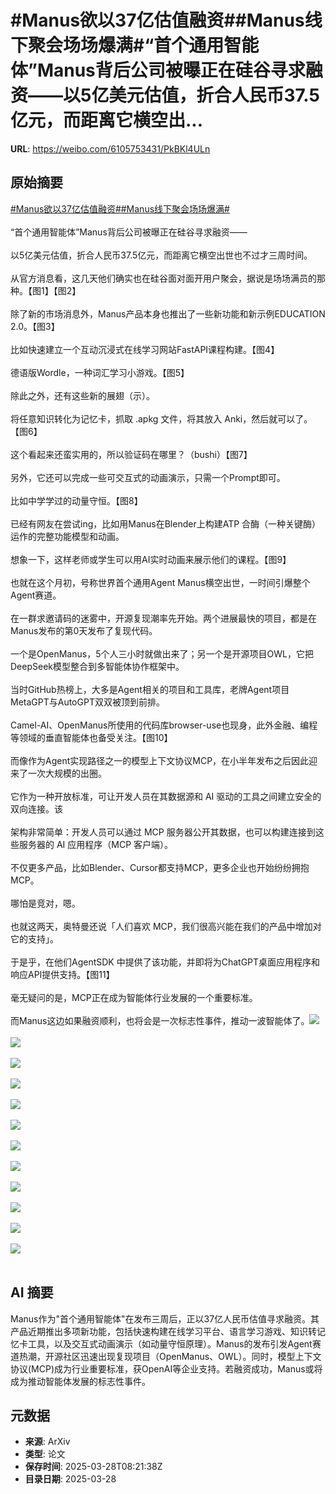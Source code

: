 # #Manus欲以37亿估值融资##Manus线下聚会场场爆满#“首个通用智能体”Manus背后公司被曝正在硅谷寻求融资——以5亿美元估值，折合人民币37.5亿元，而距离它横空出...

**URL**: https://weibo.com/6105753431/PkBKl4ULn

## 原始摘要

<a href="https://m.weibo.cn/search?containerid=231522type%3D1%26t%3D10%26q%3D%23Manus%E6%AC%B2%E4%BB%A537%E4%BA%BF%E4%BC%B0%E5%80%BC%E8%9E%8D%E8%B5%84%23&amp;extparam=%23Manus%E6%AC%B2%E4%BB%A537%E4%BA%BF%E4%BC%B0%E5%80%BC%E8%9E%8D%E8%B5%84%23" data-hide=""><span class="surl-text">#Manus欲以37亿估值融资#</span></a><a href="https://m.weibo.cn/search?containerid=231522type%3D1%26t%3D10%26q%3D%23Manus%E7%BA%BF%E4%B8%8B%E8%81%9A%E4%BC%9A%E5%9C%BA%E5%9C%BA%E7%88%86%E6%BB%A1%23&amp;extparam=%23Manus%E7%BA%BF%E4%B8%8B%E8%81%9A%E4%BC%9A%E5%9C%BA%E5%9C%BA%E7%88%86%E6%BB%A1%23" data-hide=""><span class="surl-text">#Manus线下聚会场场爆满#</span></a><br><br>“首个通用智能体”Manus背后公司被曝正在硅谷寻求融资——<br><br>以5亿美元估值，折合人民币37.5亿元，而距离它横空出世也不过才三周时间。<br><br>从官方消息看，这几天他们确实也在硅谷面对面开用户聚会，据说是场场满员的那种。【图1】【图2】<br><br>除了新的市场消息外，Manus产品本身也推出了一些新功能和新示例EDUCATION 2.0。【图3】<br><br>比如快速建立一个互动沉浸式在线学习网站FastAPI课程构建。【图4】<br><br>德语版Wordle，一种词汇学习小游戏。【图5】<br><br>除此之外，还有这些新的展翅（示）。<br><br>将任意知识转化为记忆卡，抓取 .apkg 文件，将其放入 Anki，然后就可以了。【图6】<br><br>这个看起来还蛮实用的，所以验证码在哪里？（bushi）【图7】<br><br>另外，它还可以完成一些可交互式的动画演示，只需一个Prompt即可。<br><br>比如中学学过的动量守恒。【图8】<br><br>已经有网友在尝试ing，比如用Manus在Blender上构建ATP 合酶（一种关键酶）运作的完整功能模型和动画。<br><br>想象一下，这样老师或学生可以用AI实时动画来展示他们的课程。【图9】<br><br>也就在这个月初，号称世界首个通用Agent Manus横空出世，一时间引爆整个Agent赛道。<br><br>在一群求邀请码的迷雾中，开源复现潮率先开始。两个进展最快的项目，都是在Manus发布的第0天发布了复现代码。<br><br>一个是OpenManus，5个人三小时就做出来了；另一个是开源项目OWL，它把DeepSeek模型整合到多智能体协作框架中。<br><br>当时GitHub热榜上，大多是Agent相关的项目和工具库，老牌Agent项目MetaGPT与AutoGPT双双被顶到前排。<br><br>Camel-AI、OpenManus所使用的代码库browser-use也现身，此外金融、编程等领域的垂直智能体也备受关注。【图10】<br><br>而像作为Agent实现路径之一的模型上下文协议MCP，在小半年发布之后因此迎来了一次大规模的出圈。<br><br>它作为一种开放标准，可让开发人员在其数据源和 AI 驱动的工具之间建立安全的双向连接。该<br><br>架构非常简单：开发人员可以通过 MCP 服务器公开其数据，也可以构建连接到这些服务器的 AI 应用程序（MCP 客户端）。<br><br>不仅更多产品，比如Blender、Cursor都支持MCP，更多企业也开始纷纷拥抱MCP。<br><br>哪怕是竞对，嗯。<br><br>也就这两天，奥特曼还说「人们喜欢 MCP，我们很高兴能在我们的产品中增加对它的支持」。<br><br>于是乎，在他们AgentSDK 中提供了该功能，并即将为ChatGPT桌面应用程序和响应API提供支持。【图11】<br><br>毫无疑问的是，MCP正在成为智能体行业发展的一个重要标准。<br><br>而Manus这边如果融资顺利，也将会是一次标志性事件，推动一波智能体了。<img style="" src="https://tvax4.sinaimg.cn/large/006Fd7o3gy1hzwgspfzagj30ls0f0n6p.jpg" referrerpolicy="no-referrer"><br><br><img style="" src="https://tvax1.sinaimg.cn/large/006Fd7o3gy1hzwgsox7ddj30m203y74z.jpg" referrerpolicy="no-referrer"><br><br><img style="" src="https://tvax4.sinaimg.cn/large/006Fd7o3gy1hzwgv5002fj30li088q4p.jpg" referrerpolicy="no-referrer"><br><br><img style="" src="https://tvax2.sinaimg.cn/large/006Fd7o3gy1hzwgsupmszg30rn0ix1l3.gif" referrerpolicy="no-referrer"><br><br><img style="" src="https://tvax1.sinaimg.cn/large/006Fd7o3gy1hzwgss63b4g31ac0uanpf.gif" referrerpolicy="no-referrer"><br><br><img style="" src="https://tvax1.sinaimg.cn/large/006Fd7o3gy1hzwgsuvwqzg30qr0hq4qv.gif" referrerpolicy="no-referrer"><br><br><img style="" src="https://tvax2.sinaimg.cn/large/006Fd7o3gy1hzwgsoyc44j30ls07cmys.jpg" referrerpolicy="no-referrer"><br><br><img style="" src="https://tvax1.sinaimg.cn/large/006Fd7o3gy1hzwgsqtk4ig31ac0u81ky.gif" referrerpolicy="no-referrer"><br><br><img style="" src="https://tvax4.sinaimg.cn/large/006Fd7o3gy1hzwgsuao60g30rs0er4qu.gif" referrerpolicy="no-referrer"><br><br><img style="" src="https://tvax3.sinaimg.cn/large/006Fd7o3gy1hzwgspay6oj30lu0sc7el.jpg" referrerpolicy="no-referrer"><br><br><img style="" src="https://tvax3.sinaimg.cn/large/006Fd7o3gy1hzwgsp0lqfj30u00wygwk.jpg" referrerpolicy="no-referrer"><br><br><img style="" src="https://tvax4.sinaimg.cn/large/006Fd7o3gy1hzwgsoyfgoj30lq09swgj.jpg" referrerpolicy="no-referrer"><br><br>

## AI 摘要

Manus作为"首个通用智能体"在发布三周后，正以37亿人民币估值寻求融资。其产品近期推出多项新功能，包括快速构建在线学习平台、语言学习游戏、知识转记忆卡工具，以及交互式动画演示（如动量守恒原理）。Manus的发布引发Agent赛道热潮，开源社区迅速出现复现项目（OpenManus、OWL）。同时，模型上下文协议(MCP)成为行业重要标准，获OpenAI等企业支持。若融资成功，Manus或将成为推动智能体发展的标志性事件。

## 元数据

- **来源**: ArXiv
- **类型**: 论文
- **保存时间**: 2025-03-28T08:21:38Z
- **目录日期**: 2025-03-28
